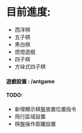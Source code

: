 # 目前進度:
  * 西洋棋
  * 五子棋
  * 黑白棋
  * 熄燈遊戲
  * 四子棋
  * 方垛式四子棋
#### 遊戲設置 : /antgame 

#### TODO:
  * 新增顯示棋盤放置位置指令
  * 飛行區域設置
  * 棋盤操作距離設置